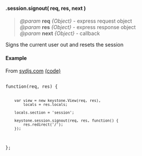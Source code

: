 #### .session.signout( req, res, next )  
> *@param* **req** _{Object}_  - express request object  
> *@param* **res** _{Object}_  - express response object  
> *@param* **next** _{Object}_  - callback  

Signs the current user out and resets the session

<div class="code-header"> <h4>Example</h4>From <a href="http://www.sydjs.com" target="_blank">sydjs.com</a> <a href="https://github.com/JedWatson/sydjs-site/blob/master/routes/views/session/signout.js" target="_blank">(code)</a></div><pre class=" language-javascript"><code class="language-javascript">
function(req, res) {
	
		var view = new keystone.View(req, res),
			locals = res.locals;
		
		locals.section = 'session';
		
		keystone.session.signout(req, res, function() {
			res.redirect('/');
		});
	
};
</code></pre>

<div class="code-header addGitHubLink" data-file="lib/session.js#L127-L154"> &nbsp;</div><pre class=" language-javascript hideCode api"></pre> 
